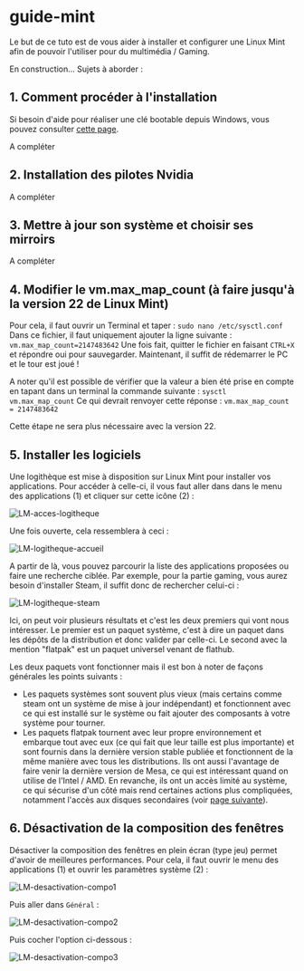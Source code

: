 # guide-mint

Le but de ce tuto est de vous aider à installer et configurer une Linux Mint afin de pouvoir l'utiliser pour du multimédia / Gaming.

En construction... Sujets à aborder :

## 1. Comment procéder à l'installation

Si besoin d'aide pour réaliser une clé bootable depuis Windows, vous pouvez consulter [cette page](https://github.com/Gaming-Linux-FR/glf-astuces/blob/main/README.md#comment-cr%C3%A9er-une-cl%C3%A9-bootable-depuis-windows).

A compléter

## 2. Installation des pilotes Nvidia

A compléter

## 3. Mettre à jour son système et choisir ses mirroirs

A compléter

## 4. Modifier le vm.max_map_count (à faire jusqu'à la version 22 de Linux Mint)

Pour cela, il faut ouvrir un Terminal et taper : `sudo nano /etc/sysctl.conf`
Dans ce fichier, il faut uniquement ajouter la ligne suivante : `vm.max_map_count=2147483642`
Une fois fait, quitter le fichier en faisant `CTRL+X` et répondre oui pour sauvegarder.
Maintenant, il suffit de rédemarrer le PC et le tour est joué !

A noter qu'il est possible de vérifier que la valeur a bien été prise en compte en tapant dans un terminal la commande suivante : `sysctl vm.max_map_count`
Ce qui devrait renvoyer cette réponse : `vm.max_map_count = 2147483642`

Cette étape ne sera plus nécessaire avec la version 22.

## 5. Installer les logiciels

Une logithèque est mise à disposition sur Linux Mint pour installer vos applications. Pour accéder à celle-ci, il vous faut aller dans dans le menu des applications (1) et cliquer sur cette icône (2) :

![LM-acces-logitheque](https://github.com/Gaming-Linux-FR/guide-mint/assets/21110485/ad2a9e25-274a-48fb-983d-f4e8d470ea7c)

Une fois ouverte, cela ressemblera à ceci :

![LM-logitheque-accueil](https://github.com/Gaming-Linux-FR/guide-mint/assets/21110485/84b0a680-438e-455d-9951-7647504b6b55)

A partir de là, vous pouvez parcourir la liste des applications proposées ou faire une recherche ciblée. Par exemple, pour la partie gaming, vous aurez besoin d'installer Steam, il suffit donc de rechercher celui-ci :

![LM-logitheque-steam](https://github.com/Gaming-Linux-FR/guide-mint/assets/21110485/35f8db07-d685-44cd-b927-f59f5cf0816b)

Ici, on peut voir plusieurs résultats et c'est les deux premiers qui vont nous intéresser. Le premier est un paquet système, c'est à dire un paquet dans les dépôts de la distribution et donc valider par celle-ci. Le second avec la mention "flatpak" est un paquet universel venant de flathub.

Les deux paquets vont fonctionner mais il est bon à noter de façons générales les points suivants :
- Les paquets systèmes sont souvent plus vieux (mais certains comme steam ont un système de mise à jour indépendant) et fonctionnent avec ce qui est installé sur le système ou fait ajouter des composants à votre système pour tourner.
- Les paquets flatpak tournent avec leur propre environnement et embarque tout avec eux (ce qui fait que leur taille est plus importante) et sont fournis dans la dernière version stable publiée et fonctionnent de la même manière avec tous les distributions. Ils ont aussi l'avantage de faire venir la dernière version de Mesa, ce qui est intéressant quand on utilise de l'Intel / AMD. En revanche, ils ont un accès limité au système, ce qui sécurise d'un côté mais rend certaines actions plus compliquées, notamment l'accès aux disques secondaires (voir [page suivante](https://github.com/Gaming-Linux-FR/glf-astuces?tab=readme-ov-file#acc%C3%A8s-%C3%A0-un-second-disque-sur-steam-flatpak)).

## 6. Désactivation de la composition des fenêtres

Désactiver la composition des fenêtres en plein écran (type jeu) permet d'avoir de meilleures performances.
Pour cela, il faut ouvrir le menu des applications (1) et ouvrir les paramètres système (2) :

![LM-desactivation-compo1](https://github.com/Gaming-Linux-FR/guide-mint/assets/21110485/a4790345-ced0-459f-894b-7b4e79f649cf)

Puis aller dans `Général` :

![LM-desactivation-compo2](https://github.com/Gaming-Linux-FR/guide-mint/assets/21110485/6abede6b-faba-48b8-a1e6-0409f5e3aa48)

Puis cocher l'option ci-dessous :

![LM-desactivation-compo3](https://github.com/Gaming-Linux-FR/guide-mint/assets/21110485/d89d66ce-6ebb-4970-b6f9-b3f6aa58bc78)
